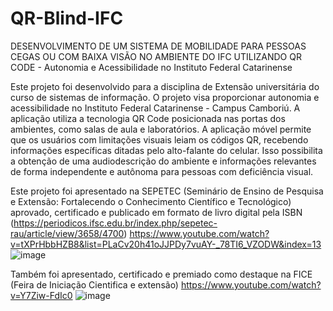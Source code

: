 # QR-Blind-IFC

DESENVOLVIMENTO DE UM SISTEMA DE MOBILIDADE PARA PESSOAS CEGAS OU COM BAIXA VISÃO NO AMBIENTE DO IFC UTILIZANDO QR CODE - Autonomia e Acessibilidade no Instituto Federal Catarinense

Este projeto foi desenvolvido para a disciplina de Extensão universitária do curso de sistemas de informação.
O projeto visa proporcionar autonomia e acessibilidade no Instituto Federal Catarinense - Campus Camboriú. A aplicação utiliza a tecnologia QR Code posicionada nas portas dos ambientes, como salas de aula e laboratórios. A aplicação móvel permite que os usuários com limitações visuais leiam os códigos QR, recebendo informações específicas ditadas pelo alto-falante do celular. Isso possibilita a obtenção de uma audiodescrição do ambiente e informações relevantes de forma independente e autônoma para pessoas com deficiência visual.

Este projeto foi apresentado na SEPETEC (Seminário de Ensino de Pesquisa e Extensão: Fortalecendo o Conhecimento Científico e Tecnológico) aprovado, certificado e publicado em formato de livro digital pela ISBN (https://periodicos.ifsc.edu.br/index.php/sepetec-rau/article/view/3658/4700) 
https://www.youtube.com/watch?v=tXPrHbbHZB8&list=PLaCv20h41oJJPDy7vuAY-_78TI6_VZODW&index=13
![image](https://github.com/tayllana/QR-Blind-IFC/assets/53586589/feceb342-9762-436c-a17c-b16979aa04e1)


Também foi apresentado, certificado e premiado como destaque na FICE (Feira de Iniciação Cientifica e extensão)
https://www.youtube.com/watch?v=Y7Ziw-FdIc0
![image](https://github.com/tayllana/QR-Blind-IFC/assets/53586589/68339aad-2526-4fcb-b3ae-cfb96f345c7d)
